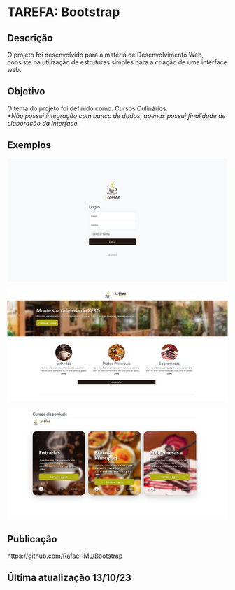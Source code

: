# TAREFA: Bootstrap
## Descrição
O projeto foi desenvolvido para a matéria de Desenvolvimento Web, consiste na utilização de estruturas simples para a criação de uma interface web.

## Objetivo
<p>O tema do projeto foi definido como: Cursos Culinários.<br>
<i>*Não possui integração com banco de dados, apenas possui finalidade de elaboração da interface.</i></p>

## Exemplos

![Sign-in Page](.examples/ex_signin.png)

![Main Page](.examples/ex_main.png)

![Courses Page](.examples/ex_courses.png)


## Publicação
https://github.com/Rafael-MJ/Bootstrap

## Última atualização 13/10/23
